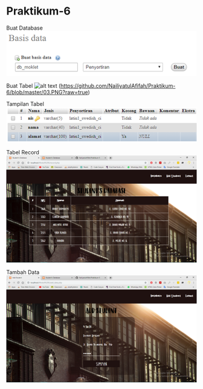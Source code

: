 # Praktikum-6
Buat Database
![alt text](https://github.com/NailiyatulAfifah/Praktikum-6/blob/master/01.PNG?raw=true)

Buat Tabel
![alt text](https://github.com/NailiyatulAfifah/Praktikum-6/blob/master/02.PNG?raw=true)
(https://github.com/NailiyatulAfifah/Praktikum-6/blob/master/03.PNG?raw=true)

Tampilan Tabel
![alt text](https://github.com/NailiyatulAfifah/Praktikum-6/blob/master/04.PNG?raw=true)

Tabel Record
![alt text](https://github.com/NailiyatulAfifah/Praktikum-6/blob/master/05.PNG?raw=true)

Tambah Data
![alt text](https://github.com/NailiyatulAfifah/Praktikum-6/blob/master/06.PNG?raw=true)
